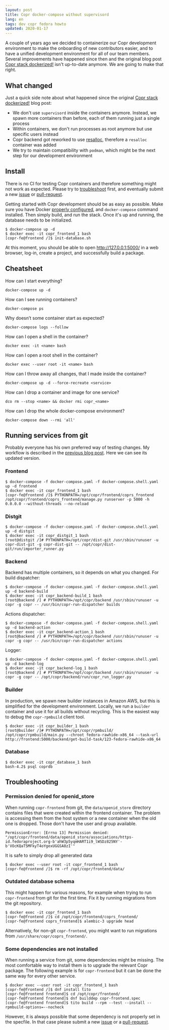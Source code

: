 ```yaml
---
layout: post
title: Copr docker-compose without supervisord
lang: en
tags: dev copr fedora howto
updated: 2020-01-17
---
```



A couple of years ago we decided to containerize our Copr development
environment to make the onboarding of new contributors easier, and to have a
unified development environment for all of our team members. Several
improvements have happened since then and the original blog post
[Copr stack dockerized!][copr-stack-dockerized] isn't up-to-date anymore. We are
going to make that right.


## What changed

Just a quick side note about what happened since the original
[Copr stack dockerized!][copr-stack-dockerized] blog post:

- We don't use `supervisord` inside the containers anymore. Instead, we spawn
  more containers than before, each of them running just a single process
- Within containers, we don't run processes as root anymore but use specific
  users instead
- Copr backend got reworked to use [resalloc][resalloc], therefore a `resalloc`
  container was added
- We try to maintain compatibility with `podman`, which might be the next step
  for our development environment


## Install

<div class="alert alert-warning" role="alert">
  There is no CI for testing Copr containers and therefore something might not
  work as expected. Please try to
  <a href="#troubleshooting">troubleshoot</a> first, and eventually submit a
  new <a href="https://pagure.io/copr/copr/issues">issue</a> or
  <a href="https://pagure.io/copr/copr/pull-requests">pull-request</a>.
</div>

Getting started with Copr development should be as easy as possible. Make sure
you have Docker [properly configured][fedora-docker], and `docker-compose`
command installed. Then simply build, and run the stack. Once it's up and
running, the database needs to be initialized.

```
$ docker-compose up -d
$ docker exec -it copr_frontend_1 bash
[copr-fe@frontend /]$ init-database.sh
```

At this moment, you should be able to open <http://127.0.0.1:5000/> in a web
browser, log-in, create a project, and successfully build a package.


## Cheatsheet

How can I start everything?

```
docker-compose up -d
```

How can I see running containers?

```
docker-compose ps
```

Why doesn’t some container start as expected?

```
docker-compose logs --follow
```

How can I open a shell in the container?

```
docker exec -it <name> bash
```

How can I open a root shell in the container?

```
docker exec --user root -it <name> bash
```

How can I throw away all changes, that I made inside the container?

```
docker-compose up -d --force-recreate <service>
```

How can I drop a container and image for one service?

```
dco rm --stop <name> && docker rmi copr_<name>
```

How can I drop the whole docker-compose environment?

```
docker-compose down --rmi 'all'
```


## Running services from git

Probably everyone has his own preferred way of testing changes. My workflow is
described in the [previous blog post][my-personal-workflow]. Here we can see its
updated version.


### Frontend

```
$ docker-compose -f docker-compose.yaml -f docker-compose.shell.yaml up -d frontend
$ docker exec -it copr_frontend_1 bash
[copr-fe@frontend /]$ PYTHONPATH=/opt/copr/frontend/coprs_frontend /opt/copr/frontend/coprs_frontend/manage.py runserver -p 5000 -h 0.0.0.0 --without-threads --no-reload
```

### Distgit

```
$ docker-compose -f docker-compose.yaml -f docker-compose.shell.yaml up -d distgit
$ docker exec -it copr_distgit_1 bash
[root@distgit /]# PYTHONPATH=/opt/copr/dist-git /usr/sbin/runuser -u copr-dist-git -g copr-dist-git -- /opt/copr/dist-git/run/importer_runner.py
```

### Backend

Backend has multiple containers, so it depends on what you changed. For build dispatcher:

```
$ docker-compose -f docker-compose.yaml -f docker-compose.shell.yaml up -d backend-build
$ docker exec -it copr_backend-build_1 bash
[root@backend /] # PYTHONPATH=/opt/copr/backend /usr/sbin/runuser -u copr -g copr -- /usr/bin/copr-run-dispatcher builds
```

Actions dispatcher:

```
$ docker-compose -f docker-compose.yaml -f docker-compose.shell.yaml up -d backend-action
$ docker exec -it copr_backend-action_1 bash
[root@backend /] # PYTHONPATH=/opt/copr/backend /usr/sbin/runuser -u copr -g copr -- /usr/bin/copr-run-dispatcher actions
```

Logger:

```
$ docker-compose -f docker-compose.yaml -f docker-compose.shell.yaml up -d backend-log
$ docker exec -it copr_backend-log_1 bash
[root@backend /] # PYTHONPATH=/opt/copr/backend /usr/sbin/runuser -u copr -g copr -- /opt/copr/backend/run/copr_run_logger.py
```


### Builder

In production, we spawn new builder instances in Amazon AWS, but this is
simplified for the development environment. Locally, we run a `builder`
container and use it for all builds without recycling. This is the easiest way
to debug the `copr-rpmbuild` client tool.

```
$ docker exec -it copr_builder_1 bash
[root@builder /]# PYTHONPATH=/opt/copr/rpmbuild/ /opt/copr/rpmbuild/main.py --chroot fedora-rawhide-x86_64 --task-url http://frontend:5000/backend/get-build-task/123-fedora-rawhide-x86_64
```

### Database

```
$ docker exec -it copr_database_1 bash
bash-4.2$ psql coprdb
```


## Troubleshooting

### Permission denied for openid_store

When running `copr-frontend` from git, the `data/openid_store` directory
contains files that were created within the frontend container. The
problem is accessing them from the host system or a new container
when the old one is dropped. Those don't have the user and group
available.

```
PermissionError: [Errno 13] Permission denied: "/opt/copr/frontend/data/openid_store/associations/https-id.fedoraproject.org-b'ahW3p5yqmHART1i9_lWSDz825NY'-b'VOcKQaT5MFkyT4oYgexUGGSA8zI'"
```

It is safe to simply drop all generated data

```
$ docker exec --user root -it copr_frontend_1 bash
[copr-fe@frontend /]$ rm -rf /opt/copr/frontend/data/
```

### Outdated database schema

This might happen for various reasons, for example when trying to run
`copr-frontend` from git for the first time. Fix it by running
migrations from the git repository.

```
$ docker exec -it copr_frontend_1 bash
[copr-fe@frontend /]$ cd /opt/copr/frontend/coprs_frontend/
[copr-fe@frontend coprs_frontend]$ alembic-3 upgrade head
```

Alternatively, for non-git `copr-frontend`, you might want to run
migrations from `/usr/share/copr/coprs_frontend/`.


### Some dependencies are not installed

When running a service from git, some dependencies might be missing. The most
comfortable way to install them is to upgrade the relevant Copr package. The
following example is for `copr-frontend` but it can be done the
same way for every other service.

```
$ docker exec --user root -it copr_frontend_1 bash
[copr-fe@frontend /]$ dnf install tito
[copr-fe@frontend frontend]$ cd /opt/copr/frontend/
[copr-fe@frontend frontend]$ dnf builddep copr-frontend.spec
[copr-fe@frontend frontend]$ tito build --rpm --test --install --rpmbuild-options=--nocheck
```

However, it is always possible that some dependency is not properly set in the
specfile. In that case please submit a new [issue][copr-issues] or a
[pull-request][copr-prs].



[copr-stack-dockerized]: http://frostyx.cz/posts/copr-stack-dockerized
[pr-1214]: https://pagure.io/copr/copr/pull-request/1214
[resalloc]: https://github.com/praiskup/resalloc
[fedora-docker]: https://developer.fedoraproject.org/tools/docker/about.html
[copr-issues]: https://pagure.io/copr/copr/issues
[copr-prs]: https://pagure.io/copr/copr/pull-requests
[my-personal-workflow]: http://frostyx.cz/posts/copr-stack-dockerized#my-personal-workflow
